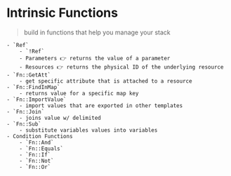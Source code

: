 # Intrinsic Functions

> build in functions that help you manage your stack

	- `Ref`
		- `!Ref`
		- Parameters 👉 returns the value of a parameter
		- Resources 👉 returns the physical ID of the underlying resource
	- `Fn::GetAtt`
		- get specific attribute that is attached to a resource
	- `Fn::FindInMap`
		- returns value for a specific map key
	- `Fn::ImportValue`
		- import values that are exported in other templates
	- `Fn::Join`
		- joins value w/ delimited
	- `Fn::Sub`
		- substitute variables values into variables
	- Condition Functions
		- `Fn::And`
		- `Fn::Equals`
		- `Fn::If`
		- `Fn::Not`
		- `Fn::Or`
